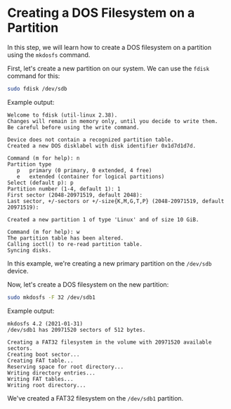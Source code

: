 # Creating a DOS Filesystem on a Partition

In this step, we will learn how to create a DOS filesystem on a partition using the `mkdosfs` command.

First, let's create a new partition on our system. We can use the `fdisk` command for this:

```bash
sudo fdisk /dev/sdb
```

Example output:

```
Welcome to fdisk (util-linux 2.38).
Changes will remain in memory only, until you decide to write them.
Be careful before using the write command.

Device does not contain a recognized partition table.
Created a new DOS disklabel with disk identifier 0x1d7d1d7d.

Command (m for help): n
Partition type
   p   primary (0 primary, 0 extended, 4 free)
   e   extended (container for logical partitions)
Select (default p): p
Partition number (1-4, default 1): 1
First sector (2048-20971519, default 2048):
Last sector, +/-sectors or +/-size{K,M,G,T,P} (2048-20971519, default 20971519):

Created a new partition 1 of type 'Linux' and of size 10 GiB.

Command (m for help): w
The partition table has been altered.
Calling ioctl() to re-read partition table.
Syncing disks.
```

In this example, we're creating a new primary partition on the `/dev/sdb` device.

Now, let's create a DOS filesystem on the new partition:

```bash
sudo mkdosfs -F 32 /dev/sdb1
```

Example output:

```
mkdosfs 4.2 (2021-01-31)
/dev/sdb1 has 20971520 sectors of 512 bytes.

Creating a FAT32 filesystem in the volume with 20971520 available sectors.
Creating boot sector...
Creating FAT table...
Reserving space for root directory...
Writing directory entries...
Writing FAT tables...
Writing root directory...
```

We've created a FAT32 filesystem on the `/dev/sdb1` partition.
